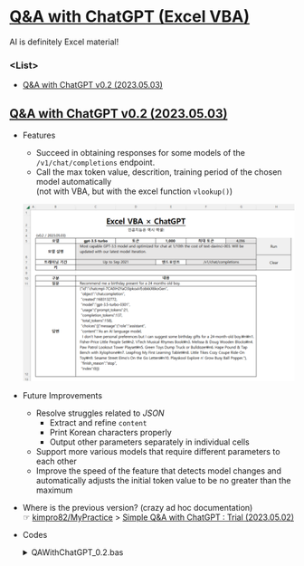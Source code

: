 # [Q&A with ChatGPT (Excel VBA)](../../README.md#vba)

AI is definitely Excel material!


### \<List>

- [Q&A with ChatGPT v0.2 (2023.05.03)](#qa-with-chatgpt-v02-20230503)


## [Q&A with ChatGPT v0.2 (2023.05.03)](#list)

- Features
  - Succeed in obtaining responses for some models of the `/v1/chat/completions` endpoint.
  - Call the max token value, descrition, training period of the chosen model automatically  
  (not with VBA, but with the excel function `vlookup()`)

  ![QA With ChatGPT v0.2](./Images/QAWithChatGPT_V0.2.PNG)

- Future Improvements
  - Resolve struggles related to *JSON*
    - Extract and refine `content`
    - Print Korean characters properly
    - Output other parameters separately in individual cells
  - Support more various models that require different parameters to each other
  - Improve the speed of the feature that detects model changes and automatically adjusts the initial token value to be no greater than the maximum

- Where is the previous version? (crazy ad hoc documentation)  
  ☞ [kimpro82/MyPractice](https://github.com/kimpro82/MyPractice) > [Simple Q&A with ChatGPT : Trial (2023.05.02)](https://github.com/kimpro82/MyPractice/blob/master/VBA/README.md#simple-qa-with-chatgpt--trial-20230502)

- Codes
  <details>
    <summary>QAWithChatGPT_0.2.bas</summary>

  ```vba
  Option Explicit
  ```
  ```vba
  Private Type CellLocationsType

      model As String
      tokens As String
      maxTokens As String
      description As String
      trainingPeriod As String
      endpoint As String
      apiKey As String
      question As String

      ' Declare neither as String nor Integer but as Range
      modelRange As Range
      tokensRange As Range
      maxTokensRange As Range
      questionRange As Range
      answerRange As Range

  End Type
  ```
  ```vba
  Private Sub SetCellLocations(ByRef thisType As CellLocationsType)

      thisType.model = Range("C5").Value
      thisType.tokens = Range("E5").Value
      thisType.maxTokens = Range("G5").Value
      thisType.description = Range("C6").Value
      thisType.trainingPeriod = Range("C7").Value
      thisType.endpoint = Range("F7").Value
      thisType.apiKey = Range("C8").Value
      thisType.question = Range("C11").Value

      ' Don't forget `set`!
      Set thisType.modelRange = Range("C5")
      Set thisType.tokensRange = Range("E5")
      Set thisType.maxTokensRange = Range("G5")
      Set thisType.questionRange = Range("C11")
      Set thisType.answerRange = Range("C12")

  End Sub
  ```
  ```vba
  Private Sub ChatGPT()

      Dim CellLocations As CellLocationsType
      Dim request As Object
      Dim request_body As String
      Dim response As String

      ' Set required data
      Call SetCellLocations(CellLocations)

      ' Request ChatGPT API
      Set request = CreateObject("WinHttp.WinHttpRequest.5.1")
      request.Open "POST", "https://api.openai.com/" & CellLocations.endpoint, False
      request.SetRequestHeader "Content-Type", "application/json"
      request.SetRequestHeader "Authorization", "Bearer " & CellLocations.apiKey
      
  '    request_body = "{" & _
  '        """prompt"": """ & Replace(CellLocations.question, """", "\""") & """," & _
  '        """model"": """ & CellLocations.model & """," & _
  '        """max_tokens"": " & CInt(CellLocations.tokens) & "," & _
  '        """n"": 1," & _
  '        """stop"": [""\n""]" & _
  '    "}"

      request_body = "{" & _
          """model"": """ & CellLocations.model & """, " & _
          """messages"": [{" & _
              """role"": ""user"", " & _
              """content"": """ & Replace(CellLocations.question, """", "\""") & """" & _
          "}], " & _
          """max_tokens"": " & CInt(CellLocations.tokens) & ", " & _
          """n"": 1 " & _
      "}"
          Debug.Print "request_body = " & request_body
      request.send (request_body)
      
      ' Output
  '    response = Replace(request.responseText, Chr(34), "")
      response = Replace(request.responseText, ",", "," & Chr(10) & " ")
          Debug.Print "response = " & response & "\n"
      CellLocations.answerRange.Value = response

  End Sub
  ```
  ```vba
  ' But "surprisingly" late to use
  'Private Sub Worksheet_SelectionChange(ByVal Target As Range)
  '
  '    Dim CellLocations As CellLocationsType
  '    Call SetCellLocations(CellLocations)
  '
  '    If Not Intersect(CellLocations.modelRange, Target) Is Nothing Then
  '
  '        CellLocations.model = CellLocations.modelRange.Value
  '            Debug.Print "Changed in " & CellLocations.modelRange.Address & " : " & CellLocations.model
  '        CellLocations.maxTokens = CellLocations.maxTokensRange.Value
  '        If CInt(CellLocations.tokens) > CInt(CellLocations.maxTokens) Then
  '            CellLocations.tokensRange.Value = CellLocations.maxTokens           ' Set tokens = maxTokens as default
  '        End If
  '
  '    End If
  '
  'End Sub
  ```
  ```vba
  Private Sub btnRun_Click()

      Application.Calculation = xlManual

          Dim CellLocations As CellLocationsType
          Call SetCellLocations(CellLocations)

          If CellLocations.model = "" Then
              CellLocations.answerRange.Value = "모델을 선택해주세요."
          ElseIf CellLocations.question = "" Then
              CellLocations.answerRange.Value = "질문을 입력해주세요."
          ElseIf CellLocations.tokens = "" Then
              CellLocations.answerRange.Value = "토큰 수를 입력해주세요(< 최대 토큰)."
          ElseIf (CellLocations.maxTokens <> "auto") And _
              (CInt(CellLocations.tokens) > CInt(CellLocations.maxTokens)) Then
              CellLocations.answerRange.Value = "설정한 토큰 수가 최대 토큰 수보다 많습니다."
          Else
              Call ChatGPT
          End If
      
      Application.Calculation = xlAutomatic

  End Sub
  ```
  ```vba
  Private Sub btnClear_Click()

      Application.Calculation = xlManual

          Dim CellLocations As CellLocationsType
          Call SetCellLocations(CellLocations)

          CellLocations.modelRange.Value = ""
          CellLocations.tokensRange.Value = ""
          CellLocations.questionRange.Value = ""
          CellLocations.answerRange.Value = ""

      Application.Calculation = xlAutomatic

  End Sub
  ```
  </details>